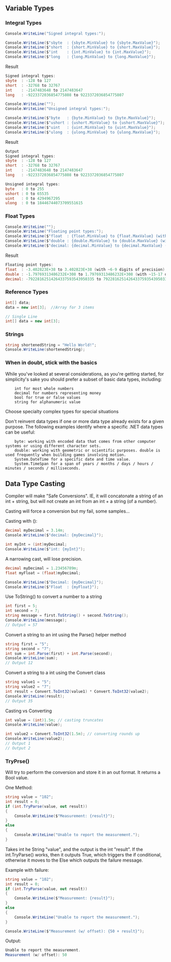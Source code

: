 




## Variable Types

### Integral Types

```C#
Console.WriteLine("Signed integral types:");

Console.WriteLine($"sbyte  : {sbyte.MinValue} to {sbyte.MaxValue}");
Console.WriteLine($"short  : {short.MinValue} to {short.MaxValue}");
Console.WriteLine($"int    : {int.MinValue} to {int.MaxValue}");
Console.WriteLine($"long   : {long.MinValue} to {long.MaxValue}");
```
Result

```C#
Signed integral types:
sbyte  : -128 to 127
short  : -32768 to 32767
int    : -2147483648 to 2147483647
long   : -9223372036854775808 to 9223372036854775807
```

```C#
Console.WriteLine("");
Console.WriteLine("Unsigned integral types:");

Console.WriteLine($"byte   : {byte.MinValue} to {byte.MaxValue}");
Console.WriteLine($"ushort : {ushort.MinValue} to {ushort.MaxValue}");
Console.WriteLine($"uint   : {uint.MinValue} to {uint.MaxValue}");
Console.WriteLine($"ulong  : {ulong.MinValue} to {ulong.MaxValue}");
```

Result

```C#
Output
Signed integral types:
sbyte  : -128 to 127
short  : -32768 to 32767
int    : -2147483648 to 2147483647
long   : -9223372036854775808 to 9223372036854775807

Unsigned integral types:
byte   : 0 to 255
ushort : 0 to 65535
uint   : 0 to 4294967295
ulong  : 0 to 18446744073709551615
```

### Float Types

```C#
Console.WriteLine("");
Console.WriteLine("Floating point types:");
Console.WriteLine($"float  : {float.MinValue} to {float.MaxValue} (with ~6-9 digits of precision)");
Console.WriteLine($"double : {double.MinValue} to {double.MaxValue} (with ~15-17 digits of precision)");
Console.WriteLine($"decimal: {decimal.MinValue} to {decimal.MaxValue} (with 28-29 digits of precision)");
```

Result

```C#
Floating point types:
float  : -3.402823E+38 to 3.402823E+38 (with ~6-9 digits of precision)
double : -1.79769313486232E+308 to 1.79769313486232E+308 (with ~15-17 digits of precision)
decimal: -79228162514264337593543950335 to 79228162514264337593543950335 (with 28-29 digits of precision)
```

### Reference Types

```C#
int[] data;
data = new int[3];  //Array for 3 items

// Single Line
int[] data = new int[3];
```

### Strings

```C#
string shortenedString = "Hello World!";
Console.WriteLine(shortenedString);
```

### When in doubt, stick with the basics

While you've looked at several considerations, as you're getting started, for simplicity's sake you should prefer a subset of basic data types, including:

```X
    int for most whole numbers
    decimal for numbers representing money
    bool for true or false values
    string for alphanumeric value
```

Choose specialty complex types for special situations

Don't reinvent data types if one or more data type already exists for a given purpose. The following examples identify where a specific .NET data types can be useful:

```X
    byte: working with encoded data that comes from other computer systems or using different character sets.
    double: working with geometric or scientific purposes. double is used frequently when building games involving motion.
    System.DateTime for a specific date and time value.
    System.TimeSpan for a span of years / months / days / hours / minutes / seconds / milliseconds.
```
## Data Type Casting

Compiler will make "Safe Conversions".  IE, it will concatonate a string of an int + string, but will not create an int from an int + a string (of a number).

Casting will force a conversion but my fail, some samples...

Casting with ():

```C#
decimal myDecimal = 3.14m;
Console.WriteLine($"decimal: {myDecimal}");

int myInt = (int)myDecimal;
Console.WriteLine($"int: {myInt}");
```

A narrowing cast, will lose precision.

```C#
decimal myDecimal = 1.23456789m;
float myFloat = (float)myDecimal;

Console.WriteLine($"Decimal: {myDecimal}");
Console.WriteLine($"Float  : {myFloat}");
```

Use ToString() to convert a number to a string

```C#
int first = 5;
int second = 7;
string message = first.ToString() + second.ToString();
Console.WriteLine(message);
// Output = 57
```

Convert a string to an int using the Parse() helper method

```C#
string first = "5";
string second = "7";
int sum = int.Parse(first) + int.Parse(second);
Console.WriteLine(sum);
// Output 12
```

Convert a string to a int using the Convert class

```C#
string value1 = "5";
string value2 = "7";
int result = Convert.ToInt32(value1) * Convert.ToInt32(value2);
Console.WriteLine(result);
// Output 35
```

Casting vs Converting

```C#
int value = (int)1.5m; // casting truncates
Console.WriteLine(value);

int value2 = Convert.ToInt32(1.5m); // converting rounds up
Console.WriteLine(value2);
// Output 1
// Output 2
```

### TryPrse()

Will try to perform the conversion and store it in an out format.  It returns a Bool value.

One Method:

```C#
string value = "102";
int result = 0;
if (int.TryParse(value, out result))
{
    Console.WriteLine($"Measurement: {result}");
}
else
{
    Console.WriteLine("Unable to report the measurement.");
}
```

Takes int he String "value", and the output is the int "result".  If the int.TryParse() works, then it outputs True, which triggers the if conditional, otherwise it moves to the Else which outputs the failure message.

Example with failure:

```C#
string value = "102";
int result = 0;
if (int.TryParse(value, out result))
{
    Console.WriteLine($"Measurement: {result}");
}
else
{
    Console.WriteLine("Unable to report the measurement.");
}

Console.WriteLine($"Measurement (w/ offset): {50 + result}");
```

Output:

```C#
Unable to report the measurement.
Measurement (w/ offset): 50
```

